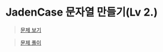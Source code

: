 # JadenCase 문자열 만들기(Lv 2.)
> [문제 보기](https://school.programmers.co.kr/learn/courses/30/lessons/12951)  

> [문제 풀이](https://moxie2ks.notion.site/Programmers-12951-JadenCase-e9fb3bcbb8b0446f8840cbad2474eb6e)